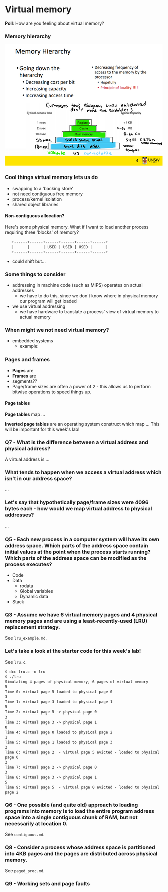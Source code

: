 # Virtual memory

**Poll**: How are you feeling about virtual memory?

### Memory hierarchy
![yoinked and improved from os slides](cs3231-memory-hierarchy.png)

### Cool things virtual memory lets us do
- swapping to a 'backing store'
- not need contiguous free memory
- process/kernel isolation
- shared object libraries

#### Non-contiguous allocation?

Here's some physical memory. What if I want to load another process requiring three 'blocks' of memory?
```
   +------+------+------+------+------+------+
   |      |      | USED | USED | USED |      |
   +------+------+------+------+------+------+
```
- could shift but...

### Some things to consider
- addressing in machine code (such as MIPS) operates on actual addresses
    - we have to do this, since we don't know where in physical memory our program will get loaded
- we use virtual addressing
    - we have hardware to translate a process' view of virtual memory to actual memory

### When might we not need virtual memory?
- embedded systems
    - example: 

### Pages and frames
- **Pages** are 
- **Frames** are
- segments??
- Page/frame sizes are often a power of 2 - this allows us to perform bitwise operations to speed things up.

#### Page tables
**Page tables** map ...

**Inverted page tables** are an operating system construct which map ... This will be important for this week's lab!

### Q7 - What is the difference between a virtual address and physical address?
A virtual address is ...

### What tends to happen when we access a virtual address which isn't in our address space?
...

### Let's say that hypothetically page/frame sizes were 4096 bytes each - how would we map virtual address to physical addresses?
...

### Q5 - Each new process in a computer system will have its own address space. Which parts of the address space contain initial values at the point when the process starts running? Which parts of the address space can be modified as the process executes?
- Code
- Data
    - rodata
    - Global variables
    - Dynamic data
- Stack

### Q3 - Assume we have 6 virtual memory pages and 4 physical memory pages and are using a least-recently-used (LRU) replacement strategy.

See `lru_example.md`.

### Let's take a look at the starter code for this week's lab!
See `lru.c`.

```
$ dcc lru.c -o lru
$ ./lru
Simulating 4 pages of physical memory, 6 pages of virtual memory
5
Time 0: virtual page 5 loaded to physical page 0
3
Time 1: virtual page 3 loaded to physical page 1
5
Time 2: virtual page 5 -> physical page 0
3
Time 3: virtual page 3 -> physical page 1
0
Time 4: virtual page 0 loaded to physical page 2
1
Time 5: virtual page 1 loaded to physical page 3
2
Time 6: virtual page 2  - virtual page 5 evicted - loaded to physical page 0
2
Time 7: virtual page 2 -> physical page 0
3
Time 8: virtual page 3 -> physical page 1
5
Time 9: virtual page 5  - virtual page 0 evicted - loaded to physical page 2
```

### Q6 - One possible (and quite old) approach to loading programs into memory is to load the entire program address space into a single contiguous chunk of RAM, but not necessarily at location 0.
See `contiguous.md`.

### Q8 - Consider a process whose address space is partitioned into 4KB pages and the pages are distributed across physical memory.
See `paged_proc.md`.

### Q9 - Working sets and page faults

